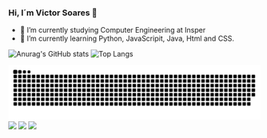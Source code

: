 ### Hi, I´m Victor Soares 👋

- 🔭 I’m currently studying Computer Engineering at Insper
- 🌱 I’m currently learning Python, JavaScripit, Java, Html and CSS.

 ![Anurag's GitHub stats](https://github-readme-stats.vercel.app/api?username=victorfariasoares&show_icons=true&theme=algolia)
![Top Langs](https://github-readme-stats.vercel.app/api/top-langs/?username=victorfariasoares&layout=compact)

<picture>
  <source media="(prefers-color-scheme: dark)" srcset="https://raw.githubusercontent.com/victorfariasoares/victorfariasoares/output/github-contribution-grid-snake-dark.svg">
  <source media="(prefers-color-scheme: light)" srcset="https://raw.githubusercontent.com/victorfariasoares/victorfariasoares/output/github-contribution-grid-snake.svg">
  <img alt="github contribution grid snake animation" src="https://raw.githubusercontent.com/victorfariasoares/victorfariasoares/output/github-contribution-grid-snake.svg">
</picture>

<div> 
  <a href="https://instagram.com/victor_soaresf" target="_blank"><img src="https://img.shields.io/badge/-Instagram-%23E4405F?style=for-the-badge&logo=instagram&logoColor=white" target="_blank"></a>
  <a href = "mailto:victorfariasoares@icloud.com"><img src="https://img.shields.io/badge/-Gmail-%23333?style=for-the-badge&logo=gmail&logoColor=white" target="_blank"></a>
  <a href="https://www.linkedin.com/in/victor-faria-soares-4b375720a" target="_blank"><img src="https://img.shields.io/badge/-LinkedIn-%230077B5?style=for-the-badge&logo=linkedin&logoColor=white" target="_blank"></a>  
</div>

<!--
ADD:
&include_all_commits=true
**victorfariasoares/victorfariasoares** is a ✨ _special_ ✨ repository because its `README.md` (this file) appears on your GitHub profile.

Here are some ideas to get you started:

- 🔭 I’m currently working on ...
- 🌱 I’m currently learning ...
- 👯 I’m looking to collaborate on ...
- 🤔 I’m looking for help with ...
- 💬 Ask me about ...
- 📫 How to reach me: ...
- 😄 Pronouns: ...
- ⚡ Fun fact: ...
-->
